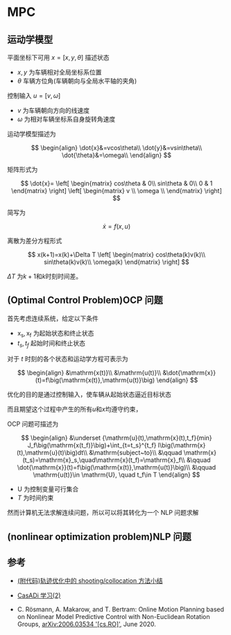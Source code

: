 # MPC

## 运动学模型

平面坐标下可用 $x=[x,y,\theta]$ 描述状态

- $x,y$ 为车辆相对全局坐标系位置
- $\theta$ 车辆方位角(车辆朝向与全局水平轴的夹角)

控制输入 $u=[v,\omega]$

- $v$ 为车辆朝向方向的线速度
- $\omega$ 为相对车辆坐标系自身旋转角速度

运动学模型描述为

$$
\begin{align}
\dot{x}&=vcos\theta\\
\dot{y}&=vsin\theta\\
\dot{\theta}&=\omega\\
\end{align}
$$

矩阵形式为

$$
\dot{x}=
\left[
\begin{matrix}
cos\theta & 0\\
sin\theta  & 0\\
0 & 1
\end{matrix}
\right]
\left[
\begin{matrix}
v \\
\omega \\
\end{matrix}
\right]
$$

简写为

$$
\dot{x}=f(x,u)
$$

离散为差分方程形式

$$
x(k+1)=x(k)+\Delta T
\left[
\begin{matrix}
cos\theta(k)v(k)\\
sin\theta(k)v(k)\\
\omega(k)
\end{matrix}
\right]
$$

$\Delta T$ 为$k+1$和$k$时刻时间差。

## (Optimal Control Problem)OCP 问题

首先考虑连续系统，给定以下条件

- $\mathrm{x_s},\mathrm{x_f}$ 为起始状态和终止状态
- $t_s,t_f$ 起始时间和终止状态

对于 $t$ 时刻的各个状态和运动学方程可表示为

$$
\begin{align}
&\mathrm{x(t)}\\
&\mathrm{u(t)}\\
&\dot{\mathrm{x}}(t)=f\big(\mathrm{x(t)},\mathrm{u(t)}\big)
\end{align}
$$

优化的目的是通过控制输入，使车辆从起始状态逼近目标状态

而且期望这个过程中产生的所有$u$和$x$均遵守约束，

OCP 问题可描述为

$$
\begin{align}
&\underset {\mathrm{u}(t),\mathrm{x}(t),t_f}{min} J_f\big(\mathrm{x(t_f)}\big)+\int_{t=t_s}^{t_f} l\big(\mathrm{x}(t),\mathrm{u}(t)\big)dt\\
&\mathrm{subject~to}\\
&\qquad \mathrm{x}(t_s)=\mathrm{x}_s,\quad\mathrm{x}(t_f)=\mathrm{x}_f\\
&\qquad \dot{\mathrm{x}}(t)=f\big(\mathrm{x(t)},\mathrm{u(t)}\big)\\
&\qquad \mathrm{u(t)}\in \mathrm{U}, \quad t_f\in T
\end{align}
$$

- $\mathrm{U}$ 为控制变量可行集合
- $T$ 为时间约束

然而计算机无法求解连续问题，所以可以将其转化为一个 NLP 问题求解

## (nonlinear optimization problem)NLP 问题

## 参考

- [(附代码)轨迹优化中的 shooting/collocation 方法小结](https://www.zhihu.com/people/yang-tai-wen-24/posts)

- [CasADi 学习(2)](https://zhuanlan.zhihu.com/p/149304322)

- C. Rösmann, A. Makarow, and T. Bertram: Online Motion Planning based on Nonlinear Model Predictive Control with Non-Euclidean Rotation Groups, [arXiv:2006.03534 '[cs.RO]'](https://arxiv.org/abs/2006.03534), June 2020.
